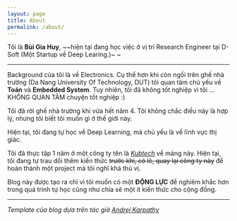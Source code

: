 ```yaml
---
layout: page
title: About
permalink: /about/
---
```


Tôi là **Bùi Gia Huy**, ~~hiện tại đang học việc ở vị trí Research Engineer tại D-Soft (Một Startup về Deep Learing.)~
~
___

Background của tôi là về Electronics. Cụ thể hơn khi còn ngồi trên ghế nhà trường
(Da Nang University Of Technology, DUT) tôi quan tâm chủ yếu về **Toán** và **Embedded System**.
Tuy nhiên, tôi đã không tốt nghiệp vì tôi ... KHÔNG QUAN TÂM chuyện tốt nghiệp :)

Tôi đã rời ghế nhà trường khi vừa hết năm 4. Tôi không chắc điều này là hợp lý, nhưng tôi biết
tôi muốn gì ở thế giới này.

Hiện tại, tôi đang tự học về Deep Learning, mà chủ yếu là về lĩnh vực thị giác.

Tôi đã thực tập 1 năm ở một công ty tên là [_Kubtech_](https://kub.vn/) về mảng này.
Hiện tại, tôi đang tự trau dồi thêm kiến thức ~~trước khi, có lẽ, quay lại công ty này~~ để
hoàn thành một project mà tôi nghĩ khá thú vị.

Blog này được tạo ra chỉ vì tôi muốn có một **ĐỘNG LỰC** để nghiêm khắc hơn trong quá trình
tự học cũng như chia sẻ một ít kiến thức cho cộng đồng.

___

_Template của blog dựa trên tác giả [Andrej Karpathy](http://karpathy.github.io/)_
